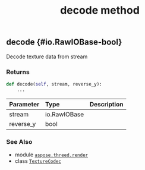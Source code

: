 ﻿---
title: decode method
second_title: Aspose.3D for Python via .NET API References
description: 
type: docs
weight: 20
url: /aspose.threed.render/texturecodec/decode/
is_root: false
---

## decode {#io.RawIOBase-bool}

Decode texture data from stream


### Returns 





```python
def decode(self, stream, reverse_y):
    ...
```


| Parameter | Type | Description |
| :- | :- | :- |
| stream | io.RawIOBase |  |
| reverse_y | bool |  |



### See Also
* module [`aspose.threed.render`](../../)
* class [`TextureCodec`](/3d/python-net/aspose.threed.render/texturecodec)
